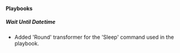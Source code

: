 
#### Playbooks

##### Wait Until Datetime

- Added 'Round' transformer for the 'Sleep' command used in the playbook.
